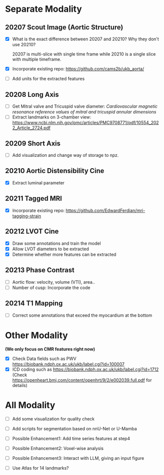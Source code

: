 # Separate Modality

## 20207 Scout Image (Aortic Structure)
- [x] What is the exact difference between 20207 and 20210? Why 
they don't use 20210?
    
    20207 is multi-slice with single time frame while 20210 is a single slice with multiple timeframe.
- [x] Incorporate existing repo: https://github.com/cams2b/ukb_aorta/
- [ ] Add units for the extracted features

## 20208 Long Axis
- [ ] Get Mitral valve and Tricuspid valve diameter: *Cardiovascular magnetic resonance reference values of mitral and tricuspid annular dimensions* 
- [ ] Extract landmarks on 3-chamber view: https://www.ncbi.nlm.nih.gov/pmc/articles/PMC9708771/pdf/10554_2022_Article_2724.pdf

## 20209 Short Axis
- [ ] Add visualization and change way of storage to npz.

## 20210 Aortic Distensibility Cine
- [x] Extract luminal parameter

## 20211 Tagged MRI
- [x] Incorporate existing repo: https://github.com/EdwardFerdian/mri-tagging-strain

## 20212 LVOT Cine
- [x] Draw some annotations and train the model
- [x] Allow LVOT diameters to be extracted
- [x] Determine whether more features can be extracted

## 20213 Phase Contrast
- [ ] Aortic flow: velocity, volume (VTI), area..
- [ ] Number of cusp: Incorporate the code

## 20214 T1 Mapping
- [ ] Correct some annotations that exceed the myocardium at the bottom

# Other Modality
**(We only focus on CMR features right now)**
- [x] Check Data fields such as PWV https://biobank.ndph.ox.ac.uk/ukb/label.cgi?id=100007
- [x] ICD coding such as https://biobank.ndph.ox.ac.uk/ukb/label.cgi?id=1712 (Check https://openheart.bmj.com/content/openhrt/9/2/e002039.full.pdf for details)

# All Modality

- [ ] Add some visualization for quality check
- [ ] Add scripts for segmentation based on nnU-Net or U-Mamba
- [ ] Possible Enhancement1: Add time series features at step4
- [ ] Possible Enhancement2: Voxel-wise analysis
- [ ] Possible Enhancement3: Interact with LLM, giving an input figure
- [ ] Use Atlas for 14 landmarks?

